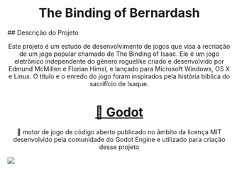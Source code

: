 <h1 align="center">The Binding of Bernardash</h1>
## Descrição do Projeto
<p align="center">Este projeto é um estudo de desenvolvimento de jogos que visa a recriação de um jogo popular chamado de The Binding of Isaac. Ele é um jogo eletrônico independente do gênero roguelike criado e desenvolvido por Edmund McMillen e Florian Himsl, e lançado para Microsoft Windows, OS X e Linux. O título e o enredo do jogo foram inspirados pela história bíblica do sacrifício de Isaque.</p>
<h1 align="center">
    <a href="https://godotengine.org">🔗 Godot</a>
</h1>
<p align="center">🚀 motor de jogo de código aberto publicado no âmbito da licença MIT desenvolvido pela comunidade do Godot Engine e utilizado para criação desse projeto</p>
<img src="https://img.shields.io/badge/license-MIT-brightgreen"/>
